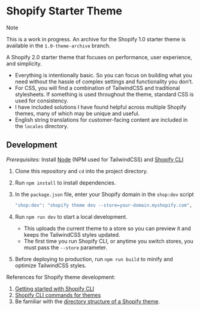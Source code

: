 # Shopify Starter Theme

> [!NOTE]
> This is a work in progress. An archive for the Shopify 1.0 starter theme is available in the `1.0-theme-archive` branch.

A Shopify 2.0 starter theme that focuses on performance, user experience, and simplicity.

- Everything is intentionally basic. So you can focus on building what you need without the hassle of complex settings and functionality you don’t.
- For CSS, you will find a combination of TailwindCSS and traditional stylesheets. If something is used throughout the theme, standard CSS is used for consistency.
- I have included solutions I have found helpful across multiple Shopify themes, many of which may be unique and useful.
- English string translations for customer-facing content are included in the `locales` directory.

## Development

*Prerequisites:* Install [Node](https://nodejs.org) (NPM used for TailwindCSS) and [Shopify CLI](https://shopify.dev/themes/tools/cli/installation)

1. Clone this repository and `cd` into the project directory.

2. Run `npm install` to install dependencies.

3. In the `package.json` file, enter your Shopify domain in the `shop:dev` script

      ```bash
      "shop:dev": "shopify theme dev --store=your-domain.myshopify.com",
      ```

4. Run `npm run dev` to start a local development.

      - This uploads the current theme to a store so you can preview it and keeps the TailwindCSS styles updated.
      - The first time you run Shopify CLI, or anytime you switch stores, you must pass the `--store` parameter.

5.  Before deploying to production, run `npm run build` to minify and optimize TailwindCSS styles.

References for Shopify theme development:

1. [Getting started with Shopify CLI](https://shopify.dev/themes/tools/cli/getting-started)
2. [Shopify CLI commands for themes](https://shopify.dev/themes/tools/cli/commands)
3. Be familiar with the [directory structure of a Shopify theme](https://shopify.dev/themes/architecture#directory-structure-and-component-types).

